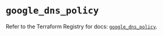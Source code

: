 # `google_dns_policy`

Refer to the Terraform Registry for docs: [`google_dns_policy`](https://registry.terraform.io/providers/hashicorp/google-beta/5.12.0/docs/resources/google_dns_policy).
